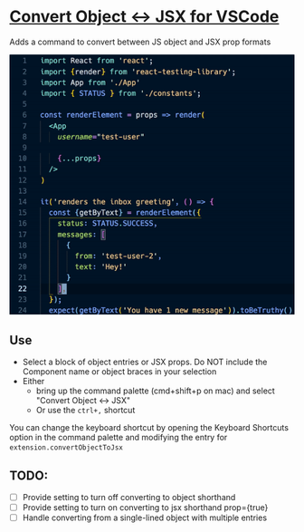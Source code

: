 # [Convert Object <-> JSX for VSCode](https://marketplace.visualstudio.com/items?itemName=zachgawlik.convert-object-to-jsx)

Adds a command to convert between JS object and JSX prop formats

![Demo converting between object and jsx](./demo.gif)

## Use

- Select a block of object entries or JSX props. Do NOT include the Component name or object braces in your selection
- Either
  - bring up the command palette (cmd+shift+p on mac) and select "Convert Object <-> JSX"
  - Or use the `ctrl+,` shortcut

You can change the keyboard shortcut by opening the Keyboard Shortcuts option in the command palette and modifying the entry for `extension.convertObjectToJsx`

## TODO:

- [ ] Provide setting to turn off converting to object shorthand
- [ ] Provide setting to turn on converting to jsx shorthand prop={true}
- [ ] Handle converting from a single-lined object with multiple entries
